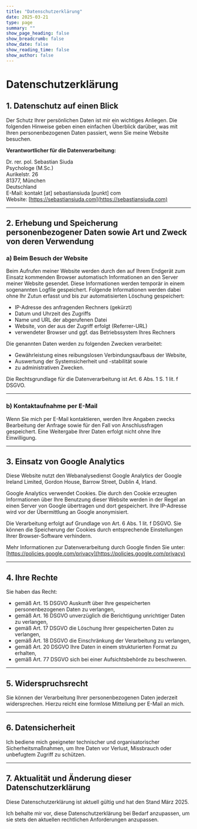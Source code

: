 ```yaml
---
title: "Datenschutzerklärung"
date: 2025-03-21
type: page
summary: ""
show_page_heading: false
show_breadcrumb: false
show_date: false
show_reading_time: false
show_author: false
---
```


# Datenschutzerklärung

## 1. Datenschutz auf einen Blick

Der Schutz Ihrer persönlichen Daten ist mir ein wichtiges Anliegen. Die folgenden Hinweise geben einen einfachen Überblick darüber, was mit Ihren personenbezogenen Daten passiert, wenn Sie meine Website besuchen.

**Verantwortlicher für die Datenverarbeitung:**

Dr. rer. pol. Sebastian Siuda  
Psychologe (M.Sc.)  
Aurikelstr. 26  
81377, München  
Deutschland  
E-Mail: kontakt [at] sebastiansiuda [punkt] com  
Website: [https://sebastiansiuda.com](https://sebastiansiuda.com)

---

## 2. Erhebung und Speicherung personenbezogener Daten sowie Art und Zweck von deren Verwendung

### a) Beim Besuch der Website

Beim Aufrufen meiner Website werden durch den auf Ihrem Endgerät zum Einsatz kommenden Browser automatisch Informationen an den Server meiner Website gesendet. Diese Informationen werden temporär in einem sogenannten Logfile gespeichert. Folgende Informationen werden dabei ohne Ihr Zutun erfasst und bis zur automatisierten Löschung gespeichert:

- IP-Adresse des anfragenden Rechners (gekürzt)
- Datum und Uhrzeit des Zugriffs
- Name und URL der abgerufenen Datei
- Website, von der aus der Zugriff erfolgt (Referrer-URL)
- verwendeter Browser und ggf. das Betriebssystem Ihres Rechners

Die genannten Daten werden zu folgenden Zwecken verarbeitet:

- Gewährleistung eines reibungslosen Verbindungsaufbaus der Website,
- Auswertung der Systemsicherheit und -stabilität sowie
- zu administrativen Zwecken.

Die Rechtsgrundlage für die Datenverarbeitung ist Art. 6 Abs. 1 S. 1 lit. f DSGVO.

---

### b) Kontaktaufnahme per E-Mail

Wenn Sie mich per E-Mail kontaktieren, werden Ihre Angaben zwecks Bearbeitung der Anfrage sowie für den Fall von Anschlussfragen gespeichert. Eine Weitergabe Ihrer Daten erfolgt nicht ohne Ihre Einwilligung.

---

## 3. Einsatz von Google Analytics

Diese Website nutzt den Webanalysedienst Google Analytics der Google Ireland Limited, Gordon House, Barrow Street, Dublin 4, Irland.

Google Analytics verwendet Cookies. Die durch den Cookie erzeugten Informationen über Ihre Benutzung dieser Website werden in der Regel an einen Server von Google übertragen und dort gespeichert. Ihre IP-Adresse wird vor der Übermittlung an Google anonymisiert.

Die Verarbeitung erfolgt auf Grundlage von Art. 6 Abs. 1 lit. f DSGVO. Sie können die Speicherung der Cookies durch entsprechende Einstellungen Ihrer Browser-Software verhindern.

Mehr Informationen zur Datenverarbeitung durch Google finden Sie unter:  
[https://policies.google.com/privacy](https://policies.google.com/privacy)

---

## 4. Ihre Rechte

Sie haben das Recht:

- gemäß Art. 15 DSGVO Auskunft über Ihre gespeicherten personenbezogenen Daten zu verlangen,
- gemäß Art. 16 DSGVO unverzüglich die Berichtigung unrichtiger Daten zu verlangen,
- gemäß Art. 17 DSGVO die Löschung Ihrer gespeicherten Daten zu verlangen,
- gemäß Art. 18 DSGVO die Einschränkung der Verarbeitung zu verlangen,
- gemäß Art. 20 DSGVO Ihre Daten in einem strukturierten Format zu erhalten,
- gemäß Art. 77 DSGVO sich bei einer Aufsichtsbehörde zu beschweren.

---

## 5. Widerspruchsrecht

Sie können der Verarbeitung Ihrer personenbezogenen Daten jederzeit widersprechen. Hierzu reicht eine formlose Mitteilung per E-Mail an mich.

---

## 6. Datensicherheit

Ich bediene mich geeigneter technischer und organisatorischer Sicherheitsmaßnahmen, um Ihre Daten vor Verlust, Missbrauch oder unbefugtem Zugriff zu schützen.

---

## 7. Aktualität und Änderung dieser Datenschutzerklärung

Diese Datenschutzerklärung ist aktuell gültig und hat den Stand März 2025.

Ich behalte mir vor, diese Datenschutzerklärung bei Bedarf anzupassen, um sie stets den aktuellen rechtlichen Anforderungen anzupassen.

